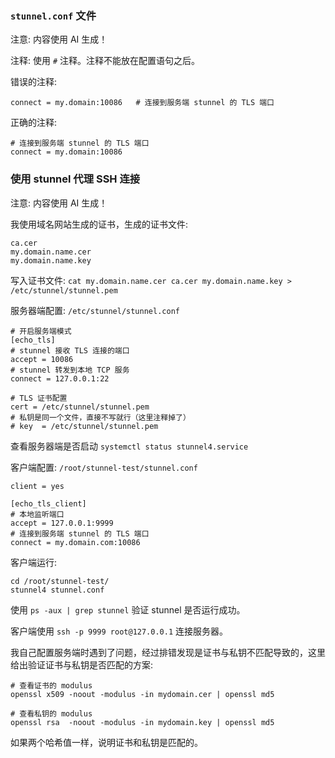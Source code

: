 ### `stunnel.conf` 文件

注意: 内容使用 AI 生成！

注释: 使用 `#` 注释。注释不能放在配置语句之后。

错误的注释:

```
connect = my.domain:10086   # 连接到服务端 stunnel 的 TLS 端口
```

正确的注释:

```
# 连接到服务端 stunnel 的 TLS 端口
connect = my.domain:10086
```

### 使用 stunnel 代理 SSH 连接

注意: 内容使用 AI 生成！

我使用域名网站生成的证书，生成的证书文件:

```
ca.cer
my.domain.name.cer
my.domain.name.key
```

写入证书文件: `cat my.domain.name.cer ca.cer my.domain.name.key > /etc/stunnel/stunnel.pem`

服务器端配置: `/etc/stunnel/stunnel.conf`

```
# 开启服务端模式
[echo_tls]
# stunnel 接收 TLS 连接的端口
accept = 10086
# stunnel 转发到本地 TCP 服务
connect = 127.0.0.1:22

# TLS 证书配置
cert = /etc/stunnel/stunnel.pem
# 私钥是同一个文件，直接不写就行（这里注释掉了）
# key  = /etc/stunnel/stunnel.pem
```

查看服务器端是否启动 `systemctl status stunnel4.service`

客户端配置: `/root/stunnel-test/stunnel.conf`

```
client = yes

[echo_tls_client]
# 本地监听端口
accept = 127.0.0.1:9999
# 连接到服务端 stunnel 的 TLS 端口
connect = my.domain.com:10086
```

客户端运行:

```shell
cd /root/stunnel-test/
stunnel4 stunnel.conf
```

使用 `ps -aux | grep stunnel` 验证 stunnel 是否运行成功。

客户端使用 `ssh -p 9999 root@127.0.0.1` 连接服务器。

我自己配置服务端时遇到了问题，经过排错发现是证书与私钥不匹配导致的，这里给出验证证书与私钥是否匹配的方案:

```shell
# 查看证书的 modulus
openssl x509 -noout -modulus -in mydomain.cer | openssl md5

# 查看私钥的 modulus
openssl rsa  -noout -modulus -in mydomain.key | openssl md5
```

如果两个哈希值一样，说明证书和私钥是匹配的。
